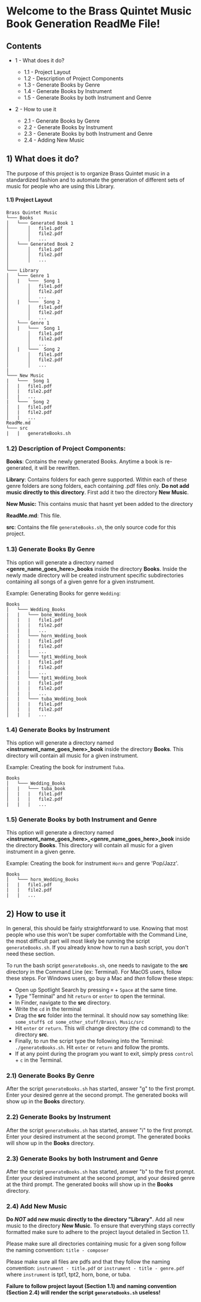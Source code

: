 # Welcome to the Brass Quintet Music Book Generation ReadMe File!

## Contents
- 1 -  What does it do?
    - 1.1 - Project Layout
    - 1.2 - Description of Project Components
    - 1.3 - Generate Books by Genre
    - 1.4 - Generate Books by Instrument
    - 1.5 - Generate Books by both Instrument and Genre

- 2 - How to use it
    - 2.1 - Generate Books by Genre
    - 2.2 - Generate Books by Instrument
    - 2.3 - Generate Books by both Instrument and Genre
    - 2.4 - Adding New Music

## 1) What does it do?
The purpose of this project is to organize Brass Quintet music in a standardized fashion and to automate the generation of different sets of music for people who are using this Library. 

#### 1.1) Project Layout
```
Brass Quintet Music
└─── Books
│   └─── Generated Book 1
│       │   file1.pdf
│       │   file2.pdf
│       │   ...
│   └─── Generated Book 2
│       │   file1.pdf
│       │   file2.pdf
│       │   ...
│   
└─── Library
│   └─── Genre 1
│   |   └───  Song 1
│       │   file1.pdf
│       │   file2.pdf
│       │   ...
│   |   └───  Song 2
│       │   file1.pdf
│       │   file2.pdf
│       │   ...
│   └─── Genre 1
│   |   └───  Song 1
│       │   file1.pdf
│       │   file2.pdf
│       │   ...
│   |   └───  Song 2
│       │   file1.pdf
│       │   file2.pdf
│       │   ...
|
└─── New Music
|   └───  Song 1
│   |   file1.pdf
│   |   file2.pdf
│   |   ...
|   └───  Song 2
│   |   file1.pdf
│   |   file2.pdf
│   |   ...
ReadMe.md
└─── src
|   |   generateBooks.sh
```

### 1.2) Description of Project Components:

**Books**: Contains the newly generated Books. Anytime a book is re-generated, it will be rewritten.

**Library**: Contains folders for each genre supported. Within each of these genre folders are song folders, each containing .pdf files only. **Do not add music directly to this directory**. First add it two the directory **New Music**.

**New Music:** This contains music that hasnt yet been added to the directory

**ReadMe.md**: This file.

**src**: Contains the file `generateBooks.sh`, the only source code for this project.

### 1.3) Generate Books By Genre
This option will generate a directory named **<genre_name_goes_here>_books** inside the directory **Books**. Inside the newly made directory will be created instrument specific subdirectories containing all songs of a given genre for a given instrument. 

Example: Generating Books for genre `Wedding`:
```
Books
│   └─── Wedding_Books
|   |   └─── bone_Wedding_book
│   |   |   file1.pdf
│   |   |   file2.pdf
│   |   |   ...
|   |   └─── horn_Wedding_book
│   |   |   file1.pdf
│   |   |   file2.pdf
│   |   |   ...
|   |   └─── tpt1_Wedding_book
│   |   |   file1.pdf
│   |   |   file2.pdf
│   |   |   ...
|   |   └─── tpt1_Wedding_book
│   |   |   file1.pdf
│   |   |   file2.pdf
│   |   |   ...
|   |   └─── tuba_Wedding_book
│   |   |   file1.pdf
│   |   |   file2.pdf
│   |   |   ...
```
### 1.4) Generate Books by Instrument
This option will generate a directory named **<instrument_name_goes_here>_book** inside the directory **Books**. This directory will contain all music for a given instrument. 

Example: Creating the book for instrument `Tuba`.
```
Books
│   └─── Wedding_Books
|   |   └─── tuba_book
│   |   |   file1.pdf
│   |   |   file2.pdf
|   |   |   ...
```

### 1.5) Generate Books by both Instrument and Genre
This option will generate a directory named **<instrument_name_goes_here>_<genre_name_goes_here>_book** inside the directory **Books**. This directory will contain all music for a given instrument in a given genre. 

Example: Creating the book for instrument `Horn` and genre 'Pop/Jazz'.
```
Books
│   └─── horn_Wedding_Books
|   |   file1.pdf
|   |   file2.pdf
|   |   ...
```


## 2) How to use it
In general, this should be fairly straightforward to use. Knowing that most people who use this won't be super comfortable with the Command Line, the most difficult part will most likely be running the script `generateBooks.sh`. If you already know how to run a bash script, you don't need these section. 

To run the bash script `generateBooks.sh`, one needs to navigate to the **src** directory in the Command Line (ex: Terminal). For MacOS users, follow these steps. For Windows users, go buy a Mac and *then* follow these steps:
- Open up Spotlight Search by pressing `⌘` + `Space` at the same time.
- Type "Terminal" and hit `return` or `enter` to open the terminal. 
- In Finder, navigate to the **src** directory. 
- Write the `cd` in the terminal
- Drag the **src** folder into the terminal. It should now say something like:
`some_stuff$ cd some_other_stuff/Brass\ Music/src`
- Hit `enter` or `return`. This will change directory (the cd command) to the directory **src**.
- Finally, to run the script type the following into the Terminal:
`./generateBooks.sh`. Hit `enter` or `return` and follow the promts. 
- If at any point during the program you want to exit, simply press `control` + `c` in the Terminal.

### 2.1) Generate Books By Genre
After the script `generateBooks.sh` has started, answer "g" to the first prompt. Enter your desired genre at the second prompt. The generated books will show up in the **Books** directory. 

### 2.2) Generate Books by Instrument
After the script `generateBooks.sh` has started, answer "i" to the first prompt. Enter your desired instrument at the second prompt. The generated books will show up in the **Books** directory. 

### 2.3) Generate Books by both Instrument and Genre
After the script `generateBooks.sh` has started, answer "b" to the first prompt. Enter your desired instrument at the second prompt, and your desired genre at the third prompt. The generated books will show up in the **Books** directory. 

### 2.4) Add New Music
**Do *NOT* add new music directly to the directory "Library"**. Add all new music to the directory **New Music**. To ensure that everything stays correctly formatted make sure to adhere to the project layout detailed in Section 1.1. 

Please make sure all directories containing music for a given song follow the naming convention:
`title - composer`

Please make sure all files are pdfs and that they follow the naming convention:
`instrument - title.pdf`
or 
`instrument - title - genre.pdf`
where `instrument` is tpt1, tpt2, horn, bone, or tuba.

**Failure to follow project layout (Section 1.1) and naming convention (Section 2.4) will render the script `generateBooks.sh` useless!**
